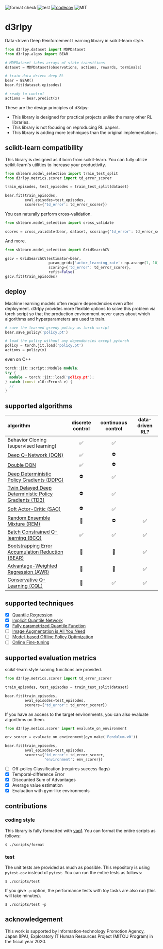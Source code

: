 ![format check](https://github.com/takuseno/d3rlpy/workflows/format%20check/badge.svg)
![test](https://github.com/takuseno/d3rlpy/workflows/test/badge.svg)
[![codecov](https://codecov.io/gh/takuseno/d3rlpy/branch/master/graph/badge.svg?token=AQ02USKN6Y)](https://codecov.io/gh/takuseno/d3rlpy)
![MIT](https://img.shields.io/badge/license-MIT-blue)

# d3rlpy
Data-driven Deep Reinforcement Learning library in scikit-learn style.

```py
from d3rlpy.dataset import MDPDataset
from d3rlpy.algos import BEAR

# MDPDataset takes arrays of state transitions
dataset = MDPDataset(observations, actions, rewards, terminals)

# train data-driven deep RL
bear = BEAR()
bear.fit(dataset.episodes)

# ready to control
actions = bear.predict(x)
```

These are the design principles of d3rlpy:
- This library is designed for practical projects unlike the many other RL libraries.
- This library is not focusing on reproducing RL papers.
- This library is adding more techniques than the original implementations.

## scikit-learn compatibility
This library is designed as if born from scikit-learn.
You can fully utilize scikit-learn's utilities to increase your productivity.
```py
from sklearn.model_selection import train_test_split
from d3rlpy.metrics.scorer import td_error_scorer

train_episodes, test_episodes = train_test_split(dataset)

bear.fit(train_episodes,
         eval_episodes=test_episodes,
         scorers={'td_error': td_error_scorer})
```

You can naturally perform cross-validation.
```py
from sklearn.model_selection import cross_validate

scores = cross_validate(bear, dataset, scoring={'td_error': td_error_scorer})
```

And more.
```py
from sklearn.model_selection import GridSearchCV

gscv = GridSearchCV(estimator=bear,
                    param_grid={'actor_learning_rate': np.arange(1, 10) * 1e-3},
                    scoring={'td_error': td_error_scorer},
                    refit=False)
gscv.fit(train_episodes)
```

## deploy
Machine learning models often require dependencies even after deployment.
d3rlpy provides more flexible options to solve this problem via torch
script so that the production environment never cares about which algorithms
and hyperparameters are used to train.

```py
# save the learned greedy policy as torch script
bear.save_policy('policy.pt')

# load the policy without any dependencies except pytorch
policy = torch.jit.load('policy.pt')
actions = policy(x)
```

even on C++
```c++
torch::jit::script::Module module;
try {
  module = torch::jit::load('policy.pt');
} catch (const c10::Error& e) {
  //
}
```

## supported algorithms
| algorithm | discrete control | continuous control | data-driven RL? |
|:-|:-:|:-:|:-:|
| Behavior Cloning (supervised learning) | :white_check_mark: | :white_check_mark: | |
| [Deep Q-Network (DQN)](https://www.nature.com/articles/nature14236) | :white_check_mark: | :no_entry: | |
| [Double DQN](https://arxiv.org/abs/1509.06461) | :white_check_mark: | :no_entry: | |
| [Deep Deterministic Policy Gradients (DDPG)](https://arxiv.org/abs/1509.02971) | :no_entry: | :white_check_mark: | |
| [Twin Delayed Deep Deterministic Policy Gradients (TD3)](https://arxiv.org/abs/1802.09477) | :no_entry: | :white_check_mark: | |
| [Soft Actor-Critic (SAC)](https://arxiv.org/abs/1812.05905) | :no_entry: | :white_check_mark: | |
| [Random Ensemble Mixture (REM)](https://arxiv.org/abs/1907.04543) | :construction: | :no_entry: | :white_check_mark: |
| [Batch Constrained Q-learning (BCQ)](https://arxiv.org/abs/1812.02900) | :white_check_mark: | :white_check_mark: | :white_check_mark: |
| [Bootstrapping Error Accumulation Reduction (BEAR)](https://arxiv.org/abs/1906.00949) | :construction: | :construction: | :white_check_mark: |
| [Advantage-Weighted Regression (AWR)](https://arxiv.org/abs/1910.00177) | :construction: | :construction: | :white_check_mark: |
| [Conservative Q-Learning (CQL)](https://arxiv.org/abs/2006.04779) | :construction: | :white_check_mark: | :white_check_mark: |

## supported techniques
- [x] [Quantile Regression](https://arxiv.org/abs/1710.10044)
- [x] [Implicit Quantile Network](https://arxiv.org/abs/1806.06923)
- [x] [Fully parametrized Quantile Function](https://arxiv.org/abs/1911.02140)
- [ ] [Image Augmentation is All You Need](https://arxiv.org/abs/2004.13649)
- [ ] [Model-based Offline Policy Optimization](https://arxiv.org/abs/2005.13239)
- [ ] [Online Fine-tuning](https://arxiv.org/abs/2006.09359)

## supported evaluation metrics
scikit-learn style scoring functions are provided.
```py
from d3rlpy.metrics.scorer import td_error_scorer

train_episodes, test_episodes = train_test_split(dataset)

bear.fit(train_episodes,
         eval_episodes=test_episodes,
         scorers={'td_error': td_error_scorer})
```

If you have an access to the target environments, you can also evaluate
algorithms on them.
```py
from d3rlpy.metics.scorer import evaluate_on_environment

env_scorer = evaluate_on_environment(gym.make('Pendulum-v0'))

bear.fit(train_episodes,
         eval_episodes=test_episodes,
         scorers={'td_error': td_error_scorer,
                  'environment': env_scorer})
```

- [ ] Off-policy Classification (requires success flags)
- [x] Temporal-difference Error
- [x] Discounted Sum of Advantages
- [x] Average value estimation
- [x] Evaluation with gym-like environments

## contributions
### coding style
This library is fully formatted with [yapf](https://github.com/google/yapf).
You can format the entire scripts as follows:
```
$ ./scripts/format
```

### test
The unit tests are provided as much as possible.
This repository is using `pytest-cov` instead of `pytest`.
You can run the entire tests as follows:
```
$ ./scripts/test
```

If you give `-p` option, the performance tests with toy tasks are also run
(this will take minutes).
```
$ ./scripts/test -p
```

## acknowledgement
This work is supported by Information-technology Promotion Agency, Japan
(IPA), Exploratory IT Human Resources Project (MITOU Program) in the fiscal
year 2020.
